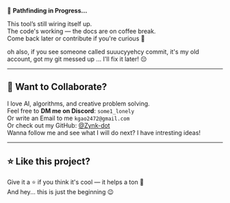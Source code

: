 🚧 **Pathfinding in Progress...**

This tool’s still wiring itself up.  
The code's working — the docs are on coffee break.  
Come back later or contribute if you're curious 👀

oh also, if you see someone called suuucyyehcy commit, it's my old account, got my git messed up ... I'll fix it later! 😔

---

## 🤝 Want to Collaborate?

I love AI, algorithms, and creative problem solving.  
Feel free to **DM me on Discord**: `some1_lonely`  
Or write an Email to me `kgao2472@gmail.com`  
Or check out my GitHub: [@Zynk-dot](https://github.com/Zynk-dot)  
Wanna follow me and see what I will do next? I have intresting ideas!

---

## ⭐ Like this project?

Give it a ⭐ if you think it's cool — it helps a ton 🙏  
And hey... this is just the beginning 😉  
